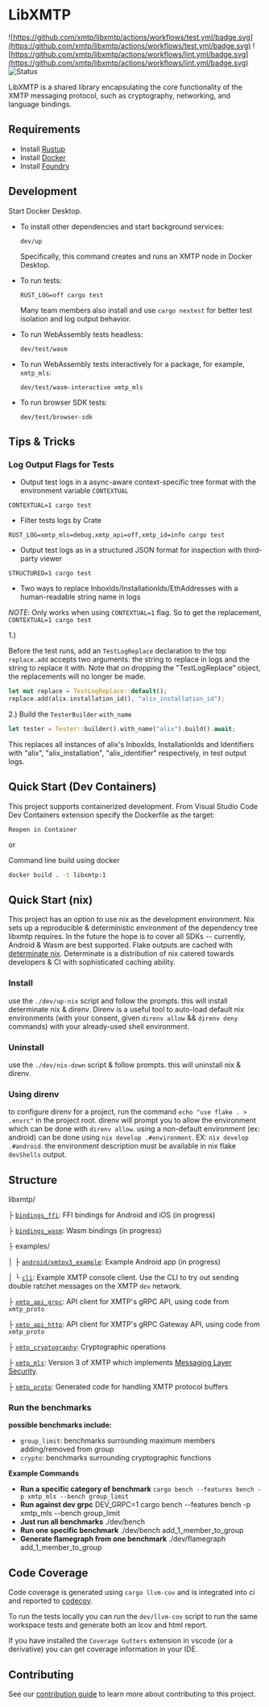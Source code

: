 # LibXMTP

![https://github.com/xmtp/libxmtp/actions/workflows/test.yml/badge.svg](https://github.com/xmtp/libxmtp/actions/workflows/test.yml/badge.svg)
![https://github.com/xmtp/libxmtp/actions/workflows/lint.yml/badge.svg](https://github.com/xmtp/libxmtp/actions/workflows/lint.yml/badge.svg)
![Status](https://img.shields.io/badge/Project_status-Alpha-orange)

LibXMTP is a shared library encapsulating the core functionality of the XMTP
messaging protocol, such as cryptography, networking, and language bindings.

## Requirements

- Install [Rustup](https://rustup.rs/)
- Install [Docker](https://www.docker.com/get-started/)
- Install
  [Foundry](https://book.getfoundry.sh/getting-started/installation#using-foundryup)

## Development

Start Docker Desktop.

- To install other dependencies and start background services:

  ```
  dev/up
  ```

  Specifically, this command creates and runs an XMTP node in Docker Desktop.

- To run tests:

  ```
  RUST_LOG=off cargo test
  ```

  Many team members also install and use `cargo nextest` for better test
  isolation and log output behavior.

- To run WebAssembly tests headless:

  ```
  dev/test/wasm
  ```

- To run WebAssembly tests interactively for a package, for example, `xmtp_mls`:

  ```
  dev/test/wasm-interactive xmtp_mls
  ```

- To run browser SDK tests:

  ```
  dev/test/browser-sdk
  ```

## Tips & Tricks

### Log Output Flags for Tests

- Output test logs in a async-aware context-specific tree format with the
  environment variable `CONTEXTUAL`

```
CONTEXTUAL=1 cargo test
```

- Filter tests logs by Crate

```
RUST_LOG=xmtp_mls=debug,xmtp_api=off,xmtp_id=info cargo test
```

- Output test logs as in a structured JSON format for inspection with
  third-party viewer

```
STRUCTURED=1 cargo test
```

- Two ways to replace InboxIds/InstallationIds/EthAddresses with a
  human-readable string name in logs

_NOTE_: Only works when using `CONTEXTUAL=1` flag. So to get the replacement,
`CONTEXTUAL=1 cargo test`

1.)

Before the test runs, add an `TestLogReplace` declaration to the top
`replace.add` accepts two arguments: the string to replace in logs and the
string to replace it with. Note that on dropping the "TestLogReplace" object,
the replacements will no longer be made.

```rust
let mut replace = TestLogReplace::default();
replace.add(alix.installation_id(), "alix_installation_id");
```

2.) Build the `TesterBuilder` `with_name`

```rust
let tester = Tester::builder().with_name("alix").build().await;
```

This replaces all instances of alix's InboxIds, InstallationIds and Identifiers
with "alix", "alix_installation", "alix_identifier" respectively, in test output
logs.

## Quick Start (Dev Containers)

This project supports containerized development. From Visual Studio Code Dev
Containers extension specify the Dockerfile as the target:

`Reopen in Container`

or

Command line build using docker

```bash
docker build . -t libxmtp:1
```

## Quick Start (nix)

This project has an option to use nix as the development environment. Nix sets
up a reproducible & deterministic environment of the dependency tree libxmtp
requires. In the future the hope is to cover all SDKs -- currently, Android &
Wasm are best supported. Flake outputs are cached with
[determinate nix](https://docs.determinate.systems/). Determinate is a
distribution of nix catered towards developers & CI with sophisticated caching
ability.

### Install

use the `./dev/up-nix` script and follow the prompts. this will install
determinate nix & direnv. Direnv is a useful tool to auto-load default nix
environments (with your consent, given `direnv allow` && `direnv deny` commands)
with your already-used shell environment.

### Uninstall

use the `./dev/nix-down` script & follow prompts. this will uninstall nix &
direnv.

### Using direnv

to configure direnv for a project, run the command `echo "use flake . > .envrc"`
in the project root. direnv will prompt you to allow the environment which can
be done with `direnv allow`. using a non-default environment (ex: android) can
be done using `nix develop .#environment`. EX: `nix develop .#android`. the
environment description must be available in nix flake `devShells` output.

## Structure

libxmtp/

├ [`bindings_ffi`](./bindings_ffi): FFI bindings for Android and iOS (in
progress)

├ [`bindings_wasm`](./bindings_wasm): Wasm bindings (in progress)

├ examples/

│ ├ [`android/xmtpv3_example`](./examples/android/xmtpv3_example): Example
Android app (in progress)

│ └ [`cli`](./examples/cli): Example XMTP console client. Use the CLI to try out
sending double ratchet messages on the XMTP `dev` network.

├ [`xmtp_api_grpc`](./xmtp_api_grpc): API client for XMTP's gRPC API, using code
from `xmtp_proto`

├ [`xmtp_api_http`](./xmtp_api_http): API client for XMTP's gRPC Gateway API,
using code from `xmtp_proto`

├ [`xmtp_cryptography`](./xmtp_cryptography): Cryptographic operations

├ [`xmtp_mls`](./xmtp_mls): Version 3 of XMTP which implements
[Messaging Layer Security](https://messaginglayersecurity.rocks/).

├ [`xmtp_proto`](./xmtp_proto): Generated code for handling XMTP protocol
buffers

### Run the benchmarks

**possible benchmarks include:**

- `group_limit`: benchmarks surrounding maximum members adding/removed from
  group
- `crypto`: benchmarks surrounding cryptographic functions

**Example Commands**

- **Run a specific category of benchmark**
  `cargo bench --features bench -p xmtp_mls --bench group_limit`
- **Run against dev grpc** DEV_GRPC=1 cargo bench --features bench -p xmtp_mls
  --bench group_limit
- **Just run all benchmarks** ./dev/bench
- **Run one specific benchmark** ./dev/bench add_1_member_to_group
- **Generate flamegraph from one benchmark** ./dev/flamegraph
  add_1_member_to_group

## Code Coverage

Code coverage is generated using `cargo llvm-cov` and is integrated into ci and
reported to [codecov](https://codecov.io).

To run the tests locally you can run the `dev/llvm-cov` script to run the same
workspace tests and generate both an lcov and html report.

If you have installed the `Coverage Gutters` extension in vscode (or a
derivative) you can get coverage information in your IDE.

## Contributing

See our [contribution guide](./CONTRIBUTING.md) to learn more about contributing
to this project.
